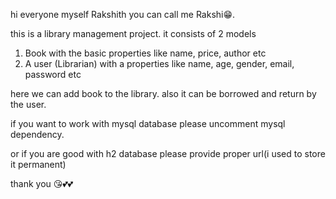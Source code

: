 hi everyone myself Rakshith you can call me Rakshi😁.

this is a library management project. it consists of 2 models

1. Book with the basic properties like name, price, author etc
2. A user (Librarian) with a properties like name, age, gender, email, password etc

here we can add book to the library. also it can be borrowed and return by the user.

if you want to work with mysql database please uncomment mysql dependency.

or if you are good with h2 database please provide proper url(i used to store it permanent)

thank you 😘💕💕
